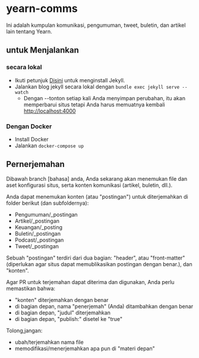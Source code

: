 # yearn-comms

Ini adalah kumpulan komunikasi, pengumuman, tweet, buletin, dan artikel lain tentang Yearn.

## untuk Menjalankan

### secara lokal

- Ikuti petunjuk [Disini](https://jekyllrb.com/docs/) untuk menginstall Jekyll.
- Jalankan blog jekyll secara lokal dengan `bundle exec jekyll serve --watch`
  - Dengan --tonton setiap kali Anda menyimpan perubahan, itu akan memperbarui situs tetapi Anda harus memuatnya kembali [http://localhost:4000](http://localhost:4000)

### Dengan Docker

- Install Docker
- Jalankan `docker-compose up`

## Pernerjemahan

Dibawah branch [bahasa] anda, Anda sekarang akan menemukan file dan aset konfigurasi situs, serta konten komunikasi (artikel, buletin, dll.).

Anda dapat menemukan konten (atau "postingan") untuk diterjemahkan di folder berikut (dan subfoldernya):

- Pengumuman/\_postingan
- Artikel/\_postingan
- Keuangan/\_posting
- Buletin/\_postingan
- Podcast/\_postingan
- Tweet/\_postingan

Sebuah "postingan" terdiri dari dua bagian: "header", atau "front-matter" (diperlukan agar situs dapat memublikasikan postingan dengan benar.), dan "konten".

Agar PR untuk terjemahan dapat diterima dan digunakan, Anda perlu memastikan bahwa:

- "konten" diterjemahkan dengan benar
- di bagian depan, nama "penerjemah" (Anda) ditambahkan dengan benar
- di bagian depan, "judul" diterjemahkan
- di bagian depan, "publish:" disetel ke "true"

Tolong,jangan:

- ubah/terjemahkan nama file
- memodifikasi/menerjemahkan apa pun di "materi depan"
